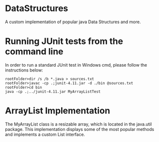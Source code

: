 # DataStructures
A custom implementation of popular java Data Structures and more.

# Running JUnit tests from the command line
In order to run a standard JUnit test in Windows cmd, please follow the
instructions below:
```console
rootFolder>dir /s /b *.java > sources.txt
rootFolder>javac -cp .;junit-4.11.jar -d ./bin @sources.txt
rootFolder>cd bin
java -cp .;../junit-4.11.jar MyArrayListTest
```

# ArrayList Implementation
The MyArrayList class is a resizable array, which is located in the java.util
package. This implementation displays some of the most popular methods and
implements a custom List interface. 
